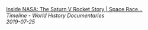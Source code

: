 <!--2024-07-21 00:18:13-->
<div class="yb">
  <a class="nodecor" href="/index.html?istoriya/inside_nasa_the_saturn_v_rocket_story_space_race_documentary_timeline">
    <img class="preview" data-videoid="EbmqSZ6f8ks" src="https://i.ytimg.com/vi/EbmqSZ6f8ks/hqdefault.jpg" align="middle" alt="">
  </a>
  <div class="inlbl text">
    <a class="nodecor" href="/index.html?istoriya/inside_nasa_the_saturn_v_rocket_story_space_race_documentary_timeline">Inside NASA: The Saturn V Rocket Story | Space Race...</a><br>
    <i class="smaller2">Timeline - World History Documentaries</i><br>
    <i class="smaller3">2019-07-25</i>
  </div>
</div>
